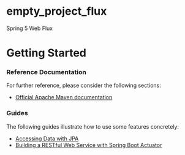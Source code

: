# empty_project_flux
Spring 5 Web Flux




# Getting Started
### Reference Documentation
For further reference, please consider the following sections:
* [Official Apache Maven documentation](https://maven.apache.org/guides/index.html)
### Guides
The following guides illustrate how to use some features concretely:
* [Accessing Data with JPA](https://spring.io/guides/gs/accessing-data-jpa/)
* [Building a RESTful Web Service with Spring Boot Actuator](https://spring.io/guides/gs/actuator-service/)